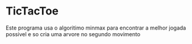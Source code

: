 # TicTacToe
Este programa usa o algoritimo minmax para encontrar a melhor jogada possivel
e so cria uma arvore no segundo movimento 
